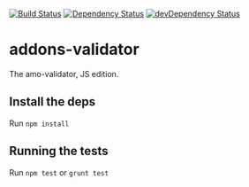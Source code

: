 [![Build Status](https://travis-ci.org/mozilla/addons-validator.svg)](https://travis-ci.org/mozilla/addons-validator)
[![Dependency Status](https://david-dm.org/mozilla/addons-validator.svg)](https://david-dm.org/mozilla/addons-validator)
[![devDependency Status](https://david-dm.org/mozilla/addons-validator/dev-status.svg)](https://david-dm.org/mozilla/addons-validator#info=devDependencies)

# addons-validator
The amo-validator, JS edition.

## Install the deps

Run `npm install`

## Running the tests

Run `npm test` or `grunt test`
